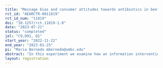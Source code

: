 ```yaml
---
title: "Message bias and consumer attitudes towards antibiotics in beef and dairy"
rct_id: "AEARCTR-0011819"
rct_id_num: "11819"
doi: "10.1257/rct.11819-1.0"
date: "2023-07-21"
status: "completed"
jel: "C9,D91, Q1"
start_year: "2022-11-22"
end_year: "2023-01-25"
pi: "Maria Bernedo mbernedo@umbc.edu"
abstract: "In this experiment we examine how an information intervention affects people’s attitudes towards food attributes. Specifically, we focus on antibiotic use in food production. First, we test whether one-sided and two-sided messages affect consumers’ willingness to pay for the antibiotics free premium. Second, we examine the kinds of consumers that are most receptive to either of the messages. We examine factors potentially affecting a consumer's receptivity to the different messages, such as existing subjective and objective knowledge about antibiotics, their scientific literacy, their education level and their cultural attitudes. Finally, we study a potential mechanism through which the messages change people’s preferences. We hypothesize whether a person that delivers a balanced message is perceived as more trustworthy than a person that delivers a biased message and therefore the consumer is more open to contrary positions."
layout: registration
---
```


